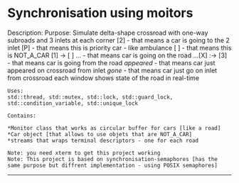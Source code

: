 Synchronisation using moitors
===============================================================================
Description:
    Purpose:
	Simulate delta-shape crossroad with one-way subroads and 3 inlets at each corner
	[2]	 	- that means a car is going to the 2 inlet
	[P]	 	- that means this is priority car - like ambulance
	[ ]	 	- that means this is NOT_A_CAR
	[1] -> [ ] ...	- that means car is going on the road
	...[X] :-> [3] 	- that means car is going from the road
	*appeared* 	- that means car just appeared on crossroad from inlet
	*gone* 		- that means car just go on inlet from crossroad
	each window shows state of the road in real-time

    Uses:
	std::thread, std::mutex, std::lock, std::guard_lock, std::condition_variable, std::unique_lock

    Contains:
    
	*Monitor class that works as circular buffer for cars [like a road]
	*Car object [that allows to use objets that are NOT_A_CAR]
	*streams that wraps terminal descriptors - one for each road

    Note: you need xterm to get this project working
    Note: This project is based on synchronisation-semaphores [has the same purpose but diffrent implementation - using POSIX semaphores]	
-------------------------------------------------------------------------------
